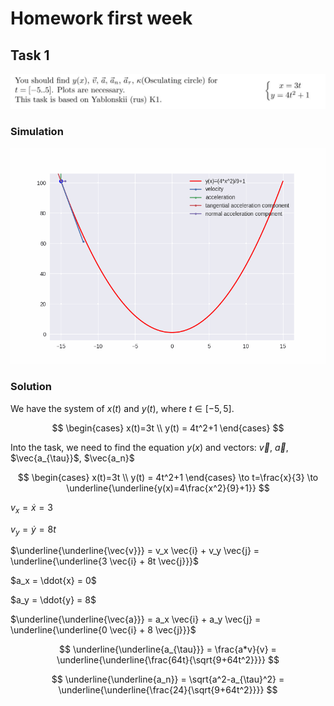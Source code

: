 # Homework first week

## Task 1

![task 1](assets/img.png)

### Simulation

![simulation 1](task1.gif)

### Solution
We have the system of $x(t)$ and $y(t)$, where $t\in[-5,5]$.

$$ 
\begin{cases} 
    x(t)=3t \\ 
    y(t) = 4t^2+1 
\end{cases} 
$$

Into the task, we need to find the equation $y(x)$ and vectors: $\vec{v}$, $\vec{a}$, $\vec{a_{\tau}}$, $\vec{a_n}$

$$ 
\begin{cases} 
    x(t)=3t \\ 
    y(t) = 4t^2+1 
\end{cases} \to t=\frac{x}{3} \to \underline{\underline{y(x)=4\frac{x^2}{9}+1}}
$$


$v_x = \dot{x} = 3$

$v_y = \dot{y} = 8t$

$\underline{\underline{\vec{v}}} = v_x \vec{i} + v_y \vec{j} =  \underline{\underline{3 \vec{i} + 8t \vec{j}}}$


$a_x = \ddot{x} = 0$

$a_y = \ddot{y} = 8$

$\underline{\underline{\vec{a}}} = a_x \vec{i} + a_y \vec{j} =  \underline{\underline{0 \vec{i} + 8 \vec{j}}}$
    

$$
\underline{\underline{a_{\tau}}} = \frac{a*v}{v} = \underline{\underline{\frac{64t}{\sqrt{9+64t^2}}}}
$$

$$
\underline{\underline{a_n}} = \sqrt{a^2-a_{\tau}^2} = \underline{\underline{\frac{24}{\sqrt{9+64t^2}}}}
$$



